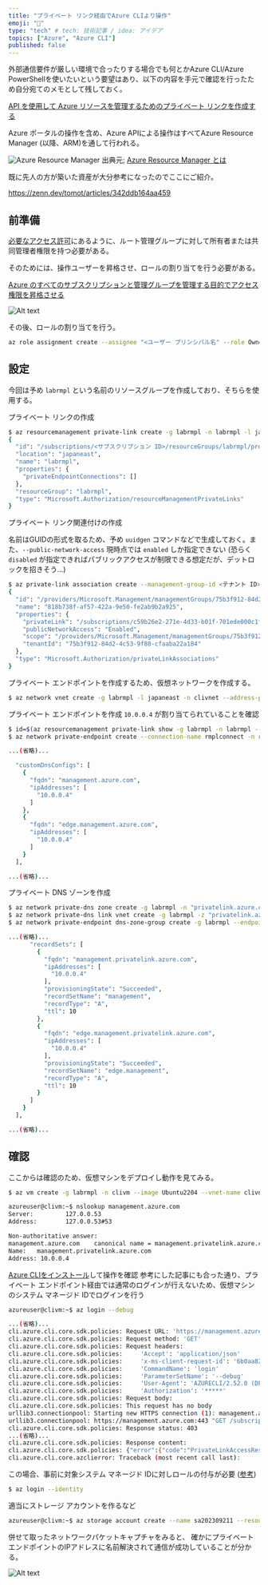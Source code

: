 ```yaml
---
title: "プライベート リンク経由でAzure CLIより操作"
emoji: "🚧"
type: "tech" # tech: 技術記事 / idea: アイデア
topics: ["Azure", "Azure CLI"]
published: false
---
```


外部通信要件が厳しい環境で合ったりする場合でも何とかAzure CLI/Azure PowerShellを使いたいという要望はあり、以下の内容を手元で確認を行ったため自分宛てのメモとして残しておく。

[API を使用して Azure リソースを管理するためのプライベート リンクを作成する](https://learn.microsoft.com/ja-jp/azure/azure-resource-manager/management/create-private-link-access-commands?tabs=azure-cli)

Azure ポータルの操作を含め、Azure APIによる操作はすべてAzure Resource Manager (以降、ARM)を通して行われる。

![Azure Resource Manager](/images/1f3283a973bd69/image.png)
出典元; [Azure Resource Manager とは](https://learn.microsoft.com/ja-jp/azure/azure-resource-manager/management/overview#consistent-management-layer)

既に先人の方が築いた資産が大分参考になったのでここにご紹介。

https://zenn.dev/tomot/articles/342ddb164aa459

## 前準備

[必要なアクセス許可](https://learn.microsoft.com/ja-jp/azure/azure-resource-manager/management/create-private-link-access-commands?tabs=azure-cli#required-permissions)にあるように、ルート管理グループに対して所有者または共同管理者権限を持つ必要がある。

そのためには、操作ユーザーを昇格させ、ロールの割り当てを行う必要がある。

[Azure のすべてのサブスクリプションと管理グループを管理する目的でアクセス権限を昇格させる](https://learn.microsoft.com/ja-jp/azure/role-based-access-control/elevate-access-global-admin)

![Alt text](/images/1f3283a973bd69/image-2.png)

その後、ロールの割り当てを行う。

```bash
az role assignment create --assignee "<ユーザー プリンシパル名" --role Owner --scope "/providers/Microsoft.Management/managementGroups/<テナントID>"
```

## 設定

今回は予め `labrmpl` という名前のリソースグループを作成しており、そちらを使用する。

プライベート リンクの作成

```bash
$ az resourcemanagement private-link create -g labrmpl -n labrmpl -l japaneast
{
  "id": "/subscriptions/<サブスクリプション ID>/resourceGroups/labrmpl/providers/Microsoft.Authorization/resourceManagementPrivateLinks/labrmpl",
  "location": "japaneast",
  "name": "labrmpl",
  "properties": {
    "privateEndpointConnections": []
  },
  "resourceGroup": "labrmpl",
  "type": "Microsoft.Authorization/resourceManagementPrivateLinks"
}
```

プライベート リンク関連付けの作成

名前はGUIDの形式を取るため、予め `uuidgen` コマンドなどで生成しておく。また、`--public-network-access` 現時点では `enabled` しか指定できない (恐らく `disabled` が指定できればパブリックアクセスが制限できる想定だが、デットロックを招きそう...)

```bash
$ az private-link association create --management-group-id <テナント ID> --name <用意したGUID> --privatelink /subscriptions/<サブスクリプション ID>/resourceGroups/labrmpl/providers/Microsoft.Authorization/resourceManagementPrivateLinks/labrmpl --public-network-access enabled
{
  "id": "/providers/Microsoft.Management/managementGroups/75b3f912-84d2-4c53-9f80-cfaaba22a184/providers/Microsoft.Authorization/privateLinkAssociations/818b738f-af57-422a-9e50-fe2ab9b2a925",
  "name": "818b738f-af57-422a-9e50-fe2ab9b2a925",
  "properties": {
    "privateLink": "/subscriptions/c59b26e2-271e-4d33-b01f-701ede000c1f/resourceGroups/labrmpl/providers/Microsoft.Authorization/resourceManagementPrivateLinks/labrmpl",
    "publicNetworkAccess": "Enabled",
    "scope": "/providers/Microsoft.Management/managementGroups/75b3f912-84d2-4c53-9f80-cfaaba22a184",
    "tenantId": "75b3f912-84d2-4c53-9f80-cfaaba22a184"
  },
  "type": "Microsoft.Authorization/privateLinkAssociations"
}
```

プライベート エンドポイントを作成するため、仮想ネットワークを作成する。

```bash
$ az network vnet create -g labrmpl -l japaneast -n clivnet --address-prefixes 10.0.0.0/16 --subnet-name default --subnet-prefixes 10.0.0.0/24
```

プライベート エンドポイントを作成
`10.0.0.4` が割り当てられていることを確認

```bash
$ id=$(az resourcemanagement private-link show -g labrmpl -n labrmpl --query 'id' -o tsv)
$ az network private-endpoint create --connection-name rmplconnect -n rmplpe --private-connection-resource-id $id -g labrmpl --subnet default --group-id ResourceManagement --vnet-name clivnet

...(省略)...

  "customDnsConfigs": [
    {
      "fqdn": "management.azure.com",
      "ipAddresses": [
        "10.0.0.4"
      ]
    },
    {
      "fqdn": "edge.management.azure.com",
      "ipAddresses": [
        "10.0.0.4"
      ]
    }
  ],

...(省略)...

```

プライベート DNS ゾーンを作成

```bash
$ az network private-dns zone create -g labrmpl -n "privatelink.azure.com"
$ az network private-dns link vnet create -g labrmpl -z "privatelink.azure.com" -n dns-link -v clivnet -e false
$ az network private-endpoint dns-zone-group create -g labrmpl --endpoint-name rmplpe -n zone-group --private-dns-zone "privatelink.azure.com" --zone-name rmpl

...(省略)...
      "recordSets": [
        {
          "fqdn": "management.privatelink.azure.com",
          "ipAddresses": [
            "10.0.0.4"
          ],
          "provisioningState": "Succeeded",
          "recordSetName": "management",
          "recordType": "A",
          "ttl": 10
        },
        {
          "fqdn": "edge.management.privatelink.azure.com",
          "ipAddresses": [
            "10.0.0.4"
          ],
          "provisioningState": "Succeeded",
          "recordSetName": "edge.management",
          "recordType": "A",
          "ttl": 10
        }
      ]
    }
  ],

...(省略)...
```

## 確認

ここからは確認のため、仮想マシンをデプロイし動作を見てみる。

```bash
$ az vm create -g labrmpl -n clivm --image Ubuntu2204 --vnet-name clivnet --subnet default --admin-username azureuser --ssh-key-value ~/.ssh/id_rsa.pub
```

```bash
azureuser@clivm:~$ nslookup management.azure.com
Server:         127.0.0.53
Address:        127.0.0.53#53

Non-authoritative answer:
management.azure.com    canonical name = management.privatelink.azure.com.
Name:   management.privatelink.azure.com
Address: 10.0.0.4
```

[Azure CLIをインストール](https://learn.microsoft.com/ja-jp/cli/azure/install-azure-cli-linux?pivots=apt)して操作を確認
参考にした記事にも合った通り、プライベート エンドポイント経由では通常のログインが行えないため、仮想マシンのシステム マネージド IDでログインを行う

```bash
azureuser@clivm:~$ az login --debug

...(省略)...
cli.azure.cli.core.sdk.policies: Request URL: 'https://management.azure.com/subscriptions?api-version=2019-11-01'
cli.azure.cli.core.sdk.policies: Request method: 'GET'
cli.azure.cli.core.sdk.policies: Request headers:
cli.azure.cli.core.sdk.policies:     'Accept': 'application/json'
cli.azure.cli.core.sdk.policies:     'x-ms-client-request-id': '6b0aa821-5829-11ee-a1ab-5d603f9e4def'
cli.azure.cli.core.sdk.policies:     'CommandName': 'login'
cli.azure.cli.core.sdk.policies:     'ParameterSetName': '--debug'
cli.azure.cli.core.sdk.policies:     'User-Agent': 'AZURECLI/2.52.0 (DEB) azsdk-python-azure-mgmt-resource/23.1.0b2 Python/3.10.10 (Linux-6.2.0-1012-azure-x86_64-with-glibc2.35)'
cli.azure.cli.core.sdk.policies:     'Authorization': '*****'
cli.azure.cli.core.sdk.policies: Request body:
cli.azure.cli.core.sdk.policies: This request has no body
urllib3.connectionpool: Starting new HTTPS connection (1): management.azure.com:443
urllib3.connectionpool: https://management.azure.com:443 "GET /subscriptions?api-version=2019-11-01 HTTP/1.1" 403 289
cli.azure.cli.core.sdk.policies: Response status: 403
...(省略)...
cli.azure.cli.core.sdk.policies: Response content:
cli.azure.cli.core.sdk.policies: {"error":{"code":"PrivateLinkAccessRestricted","message":"Request originated from private virtual network for resource '/subscriptions', but this resource can not be accessed from a private endpoint. To connect to this resource, please use the public network without a private endpoint."}}
cli.azure.cli.core.azclierror: Traceback (most recent call last):
```

この場合、事前に対象システム マネージド IDに対しロールの付与が必要 ([参考](https://github.com/MicrosoftDocs/azure-docs/issues/36664))

```bash
$ az login --identity
```

適当にストレージ アカウントを作るなど

```bash
azureuser@clivm:~$ az storage account create --name sa202309211 --resource-group labrmpl
```

併せて取ったネットワークパケットキャプチャをみると、
確かにプライベート エンドポイントのIPアドレスに名前解決されて通信が成功していることが分かる。

![Alt text](/images/1f3283a973bd69/mage-3.png)
